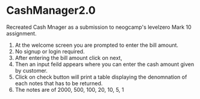 # CashManager2.0

Recreated Cash Mnager as a submission to neogcamp's levelzero Mark 10 assignment.

1. At the welcome screen you are prompted to enter the bill amount.
2. No signup or login required.
3. After entering the bill amount click on next,
4. Then an input feild appears where you can enter the cash amount given by customer.
5. Click on check button will print a table displaying the denomnation of each notes that has to be returned.
6. The notes are of 2000, 500, 100, 20, 10, 5, 1
